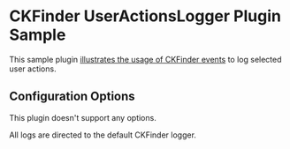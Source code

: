# CKFinder UserActionsLogger Plugin Sample

This sample plugin [illustrates the usage of CKFinder events](http://docs.cksource.com/ckfinder3-net/howto.html#howto_logging_actions) to log selected user actions.

## Configuration Options

This plugin doesn't support any options.

All logs are directed to the default CKFinder logger.
